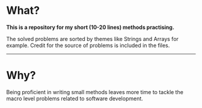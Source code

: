 # What?

**This is a repository for my short (10-20 lines) methods practising.**

The solved problems are sorted by themes like Strings and Arrays for example. Credit for the source of problems is included in the files.

---
# Why?

Being proficient in writing small methods leaves more time to tackle the macro level problems related to software development.